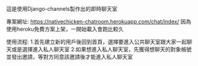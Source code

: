 這是使用Django-channels製作出的即時聊天室

專案網址:
https://nativechicken-chatroom.herokuapp.com/chat/index/
因為使用heroku免費方案上架，一開始載入會跑比較久


使用流程:
1.首先建立新的用戶後回到首頁，選擇要進入公共聊天室跟大家一起聊天或是選擇進入私人聊天室
2.如果想進入私人聊天室，先獲得想聊天的對象帳號並發出邀請，等對方同意該邀請後才能進入私人聊天室
